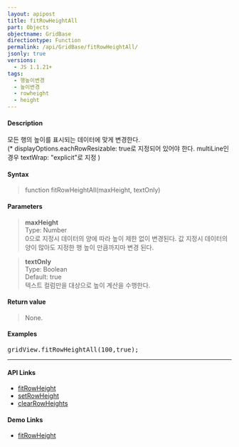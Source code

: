 ```yaml
---
layout: apipost
title: fitRowHeightAll
part: Objects
objectname: GridBase
directiontype: Function
permalink: /api/GridBase/fitRowHeightAll/
jsonly: true
versions:
  - JS 1.1.21+
tags:
  - 행높이변경
  - 높이변경
  - rowheight
  - height
---
```



#### Description

 모든 행의 높이를 표시되는 데이터에 맞게 변경한다.   
 (* displayOptions.eachRowResizable: true로 지정되어 있어야 한다. multiLine인 경우 textWrap: "explicit"로 지정 )

#### Syntax

> function fitRowHeightAll(maxHeight, textOnly)  

#### Parameters

> **maxHeight**  
> Type: Number  
> 0으로 지정시 데이터의 양에 따라 높이 제한 없이 변경된다. 값 지정시 데이터의 양이 많아도 지정한 행 높이 만큼까지마 변경 된다.    

> **textOnly**  
> Type: Boolean  
> Default: true  
> 텍스트 컬럼만을 대상으로 높이 계산을 수행한다.   

#### Return value

> None.  

#### Examples 

<pre class="prettyprint">
gridView.fitRowHeightAll(100,true);    
</pre>

---

#### API Links

* [fitRowHeight](/api/GridBase/fitRowHeight)
* [setRowHeight](/api/GridBase/setRowHeight)
* [clearRowHeights](/api/GridBase/clearRowHeights)

#### Demo Links

* [fitRowHeight](http://demo.realgrid.com/Columns/FitRowHeight)